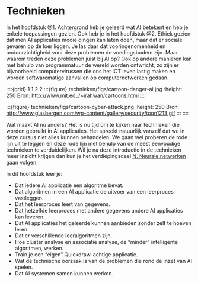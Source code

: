 # Technieken

In het hoofdstuk @1. Achtergrond heb je geleerd wat AI betekent en heb je enkele toepassingen gezien. Ook heb je in het hoofdstuk @2. Ethiek gezien dat men AI applicaties mooie dingen kan laten doen, maar dat er sociale gevaren op de loer liggen. Je las daar dat vooringenomenheid en ondoorzichtigheid voor deze problemen de voedingsbodem zijn. Maar waarom treden deze problemen juist bij AI op? Ook op andere manieren kan met behulp van programmatuur de wereld worden ontwricht, zo zijn er bijvoorbeeld computervirussen die ons het ICT leven lastig maken  en worden softwarematige aanvallen op computernetwerken gedaan. 

::::{grid} 1 1 2 2
:::{figure} technieken/figs/cartoon-danger-ai.jpg
:height: 250
Bron: http://www.mit.edu/~irahwan/cartoons.html
:::

:::{figure} technieken/figs/cartoon-cyber-attack.png
:height: 250
Bron: http://www.glasbergen.com/wp-content/gallery/security/toon1213.gif
:::
::::

Wat maakt AI nu anders? Het is nu tijd om te kijken naar technieken die worden gebruikt in AI applicaties. Het spreekt natuurlijk vanzelf dat we in deze cursus niet alles kunnen behandelen. We gaan wel proberen de rode lijn uit te leggen en deze rode lijn met behulp van de meest eenvoudige technieken te verduidelijken. Wil je na deze introductie in de technieken meer inzicht krijgen dan kun je het verdiepingsdeel [N. Neurale netwerken](https://www.notion.so/N-Neurale-netwerken-a0cfa2a90fc244f98f28bf75a7dd10d9?pvs=21) gaan volgen.

In dit hoofdstuk leer je:

- Dat iedere AI applicatie een algoritme bevat.
- Dat algoritmen in een AI applicatie de uitvoer van een leerproces vastleggen.
- Dat het leerproces leert van gegevens.
- Dat hetzelfde leerproces met andere gegevens andere AI applicaties kan leveren.
- Dat AI applicaties het geleerde kunnen aanbieden zonder zelf te hoeven leren.
- Dat er verschillende leeralgoritmen zijn.
- Hoe cluster analyse en associatie analyse, de “minder” intelligente algoritmen, werken.
- Train je een “eigen” Quickdraw-achtige applicatie.
- Wat de technische oorzaak is van de problemen die rond de inzet van AI spelen.
- Dat AI systemen samen kunnen werken.